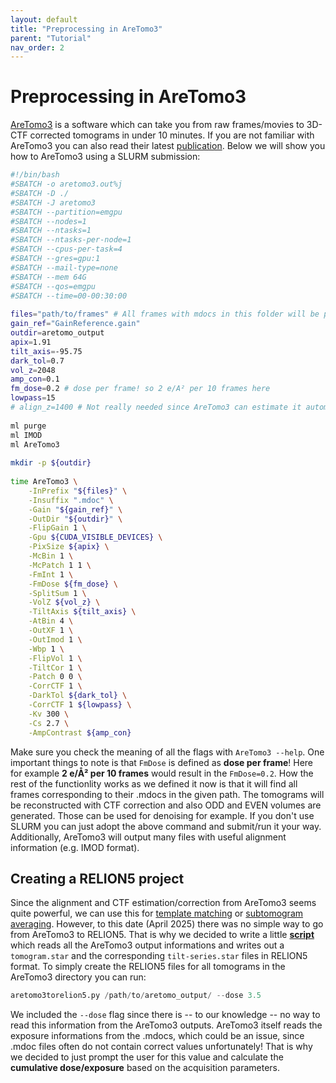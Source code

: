 ```yaml
---
layout: default
title: "Preprocessing in AreTomo3"
parent: "Tutorial"
nav_order: 2
---
```


# Preprocessing in AreTomo3

[AreTomo3](https://github.com/czimaginginstitute/AreTomo3) is a software which can take you from raw frames/movies to 3D-CTF corrected tomograms in under 10 minutes. If you are not familiar with AreTomo3 you can also read their latest [publication](https://www.biorxiv.org/content/10.1101/2025.03.11.642690v1). Below we will show you how to AreTomo3 using a SLURM submission:

```bash
#!/bin/bash
#SBATCH -o aretomo3.out%j
#SBATCH -D ./
#SBATCH -J aretomo3
#SBATCH --partition=emgpu
#SBATCH --nodes=1
#SBATCH --ntasks=1
#SBATCH --ntasks-per-node=1
#SBATCH --cpus-per-task=4
#SBATCH --gres=gpu:1
#SBATCH --mail-type=none
#SBATCH --mem 64G
#SBATCH --qos=emgpu
#SBATCH --time=00-00:30:00
 
files="path/to/frames" # All frames with mdocs in this folder will be processed. Can also specify only one Position_X tilt series.
gain_ref="GainReference.gain"
outdir=aretomo_output
apix=1.91
tilt_axis=-95.75
dark_tol=0.7
vol_z=2048
amp_con=0.1
fm_dose=0.2 # dose per frame! so 2 e/A² per 10 frames here
lowpass=15
# align_z=1400 # Not really needed since AreTomo3 can estimate it automatically
 
ml purge
ml IMOD
ml AreTomo3
 
mkdir -p ${outdir}
 
time AreTomo3 \
    -InPrefix "${files}" \
    -Insuffix ".mdoc" \
    -Gain "${gain_ref}" \
    -OutDir "${outdir}" \
    -FlipGain 1 \
    -Gpu ${CUDA_VISIBLE_DEVICES} \
    -PixSize ${apix} \
    -McBin 1 \
    -McPatch 1 1 \
    -FmInt 1 \
    -FmDose ${fm_dose} \
    -SplitSum 1 \
    -VolZ ${vol_z} \
    -TiltAxis ${tilt_axis} \
    -AtBin 4 \
    -OutXF 1 \
    -OutImod 1 \
    -Wbp 1 \
    -FlipVol 1 \
    -TiltCor 1 \
    -Patch 0 0 \
    -CorrCTF 1 \
    -DarkTol ${dark_tol} \
    -CorrCTF 1 ${lowpass} \
    -Kv 300 \
    -Cs 2.7 \
    -AmpContrast ${amp_con}
```

Make sure you check the meaning of all the flags with `AreTomo3 --help`. One important things to note is that `FmDose` is defined as **dose per frame**! Here for example **2 e/Å² per 10 frames** would result in the `FmDose=0.2`.
How the rest of the functionlity works as we defined it now is that it will find all frames corresponding to their .mdocs in the given path. The tomograms will be reconstructed with CTF correction and also ODD and EVEN volumes are generated. Those can be used for denoising for example. If you don't use SLURM you can just adopt the above command and submit/run it your way. Additionally, AreTomo3 will output many files with useful alignment information (e.g. IMOD format).

## Creating a RELION5 project

Since the alignment and CTF estimation/correction from AreTomo3 seems quite powerful, we can use this for [template matching](/03-tutorial/04-template-matching/#at3tm) or [subtomogram averaging](/03-tutorial/05-sta-in-relion5/). However, to this date (April 2025) there was no simple way to go from AreTomo3 to RELION5. That is why we decided to write a little **[script](https://github.com/Phaips/aretomo3torelion5)** which reads all the AreTomo3 output informations and writes out a `tomogram.star` and the corresponding `tilt-series.star` files in RELION5 format. To simply create the RELION5 files for all tomograms in the AreTomo3 directory you can run:

```python
aretomo3torelion5.py /path/to/aretomo_output/ --dose 3.5
```
We included the `--dose` flag since there is -- to our knowledge -- no way to read this information from the AreTomo3 outputs. AreTomo3 itself reads the exposure informations from the .mdocs, which could be an issue, since .mdoc files often do not contain correct values unfortunately! That is why we decided to just prompt the user for this value and calculate the **cumulative dose/exposure** based on the acquisition parameters.






